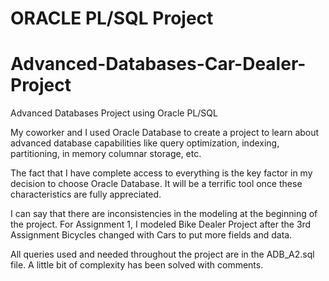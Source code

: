 # ORACLE PL/SQL Project
# Advanced-Databases-Car-Dealer-Project
Advanced Databases Project using Oracle PL/SQL

My coworker and I used Oracle Database to create a project to learn about advanced database capabilities like query optimization, indexing, partitioning, in memory columnar storage, etc. 

The fact that I have complete access to everything is the key factor in my decision to choose Oracle Database. It will be a terrific tool once these characteristics are fully appreciated.

I can say that there are inconsistencies in the modeling at the beginning of the project. 
For Assignment 1, I modeled Bike Dealer Project after the 3rd Assignment Bicycles changed with Cars to put more fields and data.

All queries used and needed throughout the project are in the ADB_A2.sql file. A little bit of complexity has been solved with comments.



